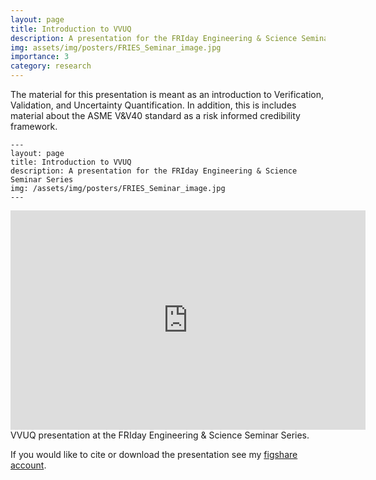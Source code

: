 ```yaml
---
layout: page
title: Introduction to VVUQ
description: A presentation for the FRIday Engineering & Science Seminar Series
img: assets/img/posters/FRIES_Seminar_image.jpg
importance: 3
category: research
---
```


The material for this presentation is meant as an introduction to Verification, Validation, and Uncertainty Quantification. In addition, this is includes material about the ASME V&V40 standard as a risk informed credibility framework. 

    ---
    layout: page
    title: Introduction to VVUQ
    description: A presentation for the FRIday Engineering & Science Seminar Series
    img: /assets/img/posters/FRIES_Seminar_image.jpg
    ---

<div class="row">
    <div class="col-sm mt-3 mt-md-0">
        <iframe src="https://widgets.figshare.com/articles/22575178/embed?show_title=1" width="568" height="351" allowfullscreen frameborder="0"></iframe>
    </div>
</div>
<div class="caption">
    VVUQ presentation at the FRIday Engineering & Science Seminar Series.
</div>

If you would like to cite or download the presentation see my <a href="https://figshare.com/articles/presentation/Computational_Models_for_Medical_Devices_Building_Trust/22575178">figshare account</a>. 

